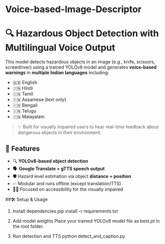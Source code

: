 # Voice-based-Image-Descriptor
# 🔍 Hazardous Object Detection with Multilingual Voice Output

This model detects hazardous objects in an image (e.g., knife, scissors, screwdriver) using a trained YOLOv8 model and generates **voice-based warnings** in **multiple Indian languages** including:

- 🇬🇧 English
- 🇮🇳 Hindi
- 🇮🇳 Tamil
- 🇮🇳 Assamese (text only)
- 🇮🇳 Bengali
- 🇮🇳 Telugu
- 🇮🇳 Malayalam

> ✨ Built for visually impaired users to hear real-time feedback about dangerous objects in their environment.
>

## 🚀 Features

- 🔍 **YOLOv8-based object detection**
- 🗣️ **Google Translate + gTTS speech output**
- 🛡️ Hazard level estimation via object **distance + position**
- ✅ Modular and runs offline (except translation/TTS)
- 👩‍🦯 Focused on accessibility for the visually impaired

  
##🛠️ Setup & Usage

1. Install dependencies
pip install -r requirements.txt

2. Add model weights
Place your trained YOLOv8 model file as best.pt in the root folder.

3. Run detection and TTS
python detect_and_caption.py

